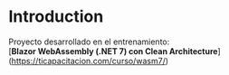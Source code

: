 # Introduction 
Proyecto desarrollado en el entrenamiento:<br>
[**Blazor WebAssembly (.NET 7) con Clean Architecture**] (https://ticapacitacion.com/curso/wasm7/)<br>

